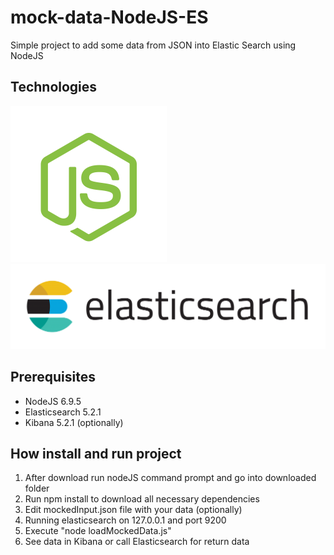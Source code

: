 # mock-data-NodeJS-ES
Simple project to add some data from JSON into Elastic Search using NodeJS


## Technologies
<img src="/readmeAssets/pic/nodeJS2.png" width="250" height="250"/>
<img src="/readmeAssets/pic/elasticsearch.png" width="512" height="136"/>

## Prerequisites
* NodeJS 6.9.5
* Elasticsearch 5.2.1
* Kibana 5.2.1 (optionally)

## How install and run project
1. After download run nodeJS command prompt and go into downloaded folder
2. Run npm install to download all necessary dependencies
3. Edit mockedInput.json file with your data (optionally)
4. Running elasticsearch on 127.0.0.1 and port 9200
5. Execute "node loadMockedData.js"
6. See data in Kibana or call Elasticsearch for return data

